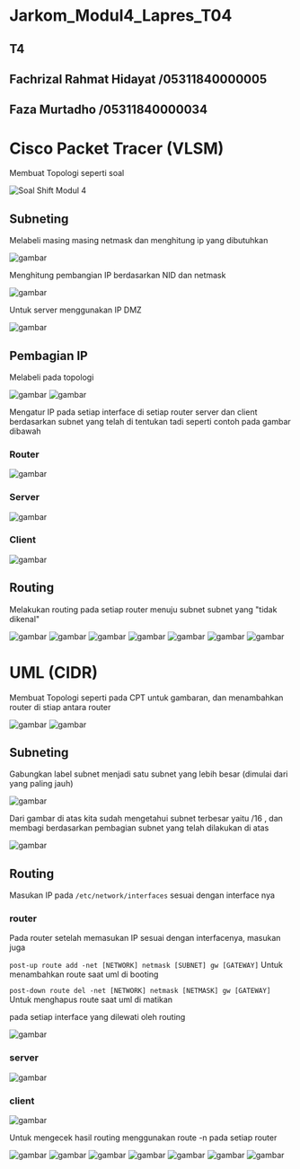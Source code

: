 # Jarkom_Modul4_Lapres_T04

## T4

## Fachrizal Rahmat Hidayat /05311840000005

## Faza Murtadho            /05311840000034


# Cisco Packet Tracer (VLSM)

Membuat Topologi seperti soal

![Soal Shift Modul 4](https://user-images.githubusercontent.com/55182321/101979863-4fb43000-3c93-11eb-9e5d-f58579fab160.png)

## Subneting 

Melabeli masing masing netmask dan menghitung ip yang dibutuhkan

![gambar](https://user-images.githubusercontent.com/55182321/101979953-247e1080-3c94-11eb-854a-ee6026edfec3.png)

Menghitung pembangian IP berdasarkan NID dan netmask

![gambar](https://user-images.githubusercontent.com/55182321/101980312-006ffe80-3c97-11eb-8f1d-36cd38c90ad2.png)

Untuk server menggunakan IP DMZ 

![gambar](https://user-images.githubusercontent.com/55182321/101980797-99ecdf80-3c9a-11eb-92a4-59dd40575dfe.png)

## Pembagian IP

Melabeli pada topologi

![gambar](https://user-images.githubusercontent.com/55182321/101980612-31e9c980-3c99-11eb-97f7-756d794165ef.png)
![gambar](https://user-images.githubusercontent.com/55182321/101980639-69587600-3c99-11eb-9731-360f0e1f54e3.png)

Mengatur IP pada setiap interface di setiap router server dan client berdasarkan subnet yang telah di tentukan tadi seperti contoh pada gambar dibawah

### Router
![gambar](https://user-images.githubusercontent.com/55182321/101980814-c43e9d00-3c9a-11eb-9e66-baec73e1bd5b.png)

### Server
![gambar](https://user-images.githubusercontent.com/55182321/101981118-26000680-3c9d-11eb-9306-e4a95d9de252.png)

### Client
![gambar](https://user-images.githubusercontent.com/55182321/101981142-5d6eb300-3c9d-11eb-8a23-6d6d329c804a.png)

## Routing 

Melakukan routing pada setiap router menuju subnet subnet yang "tidak dikenal"

![gambar](https://user-images.githubusercontent.com/55182321/102004773-3ae4a480-3d46-11eb-9226-886cb9992e9b.png)
![gambar](https://user-images.githubusercontent.com/55182321/102004874-513f3000-3d47-11eb-9fd2-e7b7f4649669.png)
![gambar](https://user-images.githubusercontent.com/55182321/102004792-813a0380-3d46-11eb-8904-5996b5265a18.png)
![gambar](https://user-images.githubusercontent.com/55182321/102004929-cdd20e80-3d47-11eb-88a4-31bc0eb7e006.png)
![gambar](https://user-images.githubusercontent.com/55182321/102004941-daeefd80-3d47-11eb-8f8f-8e67c9fdf0d8.png)
![gambar](https://user-images.githubusercontent.com/55182321/102004959-ea6e4680-3d47-11eb-85a0-34cc5c115150.png)
![gambar](https://user-images.githubusercontent.com/55182321/102004967-f5c17200-3d47-11eb-8566-157df057a91c.png)


# UML (CIDR)
Membuat Topologi seperti pada CPT untuk gambaran, dan menambahkan router di stiap antara router

![gambar](https://user-images.githubusercontent.com/55182321/101984714-c6622500-3cb5-11eb-9534-1ab2b53631f6.png)
![gambar](https://user-images.githubusercontent.com/55182321/101984726-dc6fe580-3cb5-11eb-89f5-c703a1e2acf7.png)



## Subneting 

Gabungkan label subnet menjadi satu subnet yang lebih besar (dimulai dari yang paling jauh)

![gambar](https://user-images.githubusercontent.com/55182321/101981935-f5bb6680-3ca2-11eb-9f67-4826912c3fd9.png)

Dari gambar di atas kita sudah mengetahui subnet terbesar yaitu /16 , dan membagi berdasarkan pembagian subnet yang telah dilakukan di atas

![gambar](https://user-images.githubusercontent.com/55182321/101982017-7a0de980-3ca3-11eb-9b25-d29d79f30b28.png)

## Routing

Masukan IP pada `/etc/network/interfaces` sesuai dengan interface nya 

### router

Pada router setelah memasukan IP sesuai dengan interfacenya, masukan juga 

`post-up route add -net [NETWORK] netmask [SUBNET] gw [GATEWAY]` Untuk menambahkan route saat uml di booting

`post-down route del -net [NETWORK] netmask [NETMASK] gw [GATEWAY]` Untuk menghapus route saat uml di matikan

pada setiap interface yang dilewati oleh routing

![gambar](https://user-images.githubusercontent.com/55182321/102005216-b136d600-3d49-11eb-9197-5197c6d86cdb.png)

### server
![gambar](https://user-images.githubusercontent.com/55182321/102005383-fc9db400-3d4a-11eb-8205-d928bf8a8e17.png)

### client
![gambar](https://user-images.githubusercontent.com/55182321/102005438-66b65900-3d4b-11eb-98b5-7b92ce4ff6cb.png)


Untuk mengecek hasil routing menggunakan route -n pada setiap router

![gambar](https://user-images.githubusercontent.com/55182321/102005527-f825cb00-3d4b-11eb-9070-568110bcb7fd.png)
![gambar](https://user-images.githubusercontent.com/55182321/102005580-73877c80-3d4c-11eb-9a6b-e4735ceff008.png)
![gambar](https://user-images.githubusercontent.com/55182321/102005592-8d28c400-3d4c-11eb-80b4-c0e418aedd13.png)
![gambar](https://user-images.githubusercontent.com/55182321/102005636-f0b2f180-3d4c-11eb-9ab6-097752ca7545.png)
![gambar](https://user-images.githubusercontent.com/55182321/102005645-04f6ee80-3d4d-11eb-9621-62f0f10db2b3.png)
![gambar](https://user-images.githubusercontent.com/55182321/102005712-9a927e00-3d4d-11eb-9fd4-be5240a95230.png)
![gambar](https://user-images.githubusercontent.com/55182321/102005725-b85fe300-3d4d-11eb-928d-d30dc4385aca.png)
